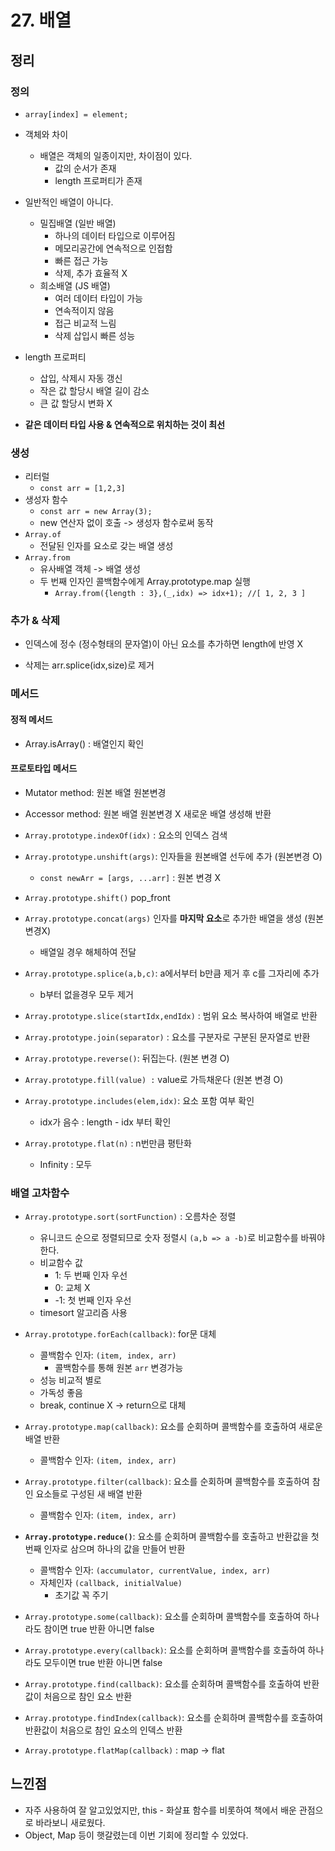 # 27. 배열

## 정리

### 정의

- `array[index] = element;`

- 객체와 차이

  - 배열은 객체의 일종이지만, 차이점이 있다.
    - 값의 순서가 존재
    - length 프로퍼티가 존재

- 일반적인 배열이 아니다.
  - 밀집배열 (일반 배열)
    - 하나의 데이터 타입으로 이루어짐
    - 메모리공간에 연속적으로 인접함
    - 빠른 접근 가능
    - 삭제, 추가 효율적 X
  - 희소배열 (JS 배열)
    - 여러 데이터 타입이 가능
    - 연속적이지 않음
    - 접근 비교적 느림
    - 삭제 삽입시 빠른 성능
- length 프로퍼티

  - 삽입, 삭제시 자동 갱신
  - 작은 값 할당시 배열 길이 감소
  - 큰 값 할당시 변화 X

- **같은 데이터 타입 사용 & 연속적으로 위치하는 것이 최선**

### 생성

- 리터럴
  - `const arr = [1,2,3]`
- 생성자 함수
  - `const arr = new Array(3);`
  - new 연산자 없이 호출 -> 생성자 함수로써 동작
- `Array.of`
  - 전달된 인자를 요소로 갖는 배열 생성
- `Array.from`
  - 유사배열 객체 -> 배열 생성
  - 두 번째 인자인 콜백함수에게 Array.prototype.map 실행
    - `Array.from({length : 3},(_,idx) => idx+1); //[ 1, 2, 3 ]`

### 추가 & 삭제

- 인덱스에 정수 (정수형태의 문자열)이 아닌 요소를 추가하면 length에 반영 X

- 삭제는 arr.splice(idx,size)로 제거

### 메서드

#### 정적 메서드

- Array.isArray() : 배열인지 확인

#### 프로토타입 메서드

- Mutator method: 원본 배열 원본변경
- Accessor method: 원본 배열 원본변경 X 새로운 배열 생성해 반환

- `Array.prototype.indexOf(idx)` : 요소의 인덱스 검색
- `Array.prototype.unshift(args)`: 인자들을 원본배열 선두에 추가 (원본변경 O)
  - `const newArr = [args, ...arr]` : 원본 변경 X
- `Array.prototype.shift()` pop_front
- `Array.prototype.concat(args)` 인자를 **마지막 요소**로 추가한 배열을 생성 (원본변경X)
  - 배열일 경우 해체하여 전달
- `Array.prototype.splice(a,b,c)`: a에서부터 b만큼 제거 후 c를 그자리에 추가

  - b부터 없을경우 모두 제거

- `Array.prototype.slice(startIdx,endIdx)` : 범위 요소 복사하여 배열로 반환
- `Array.prototype.join(separator)` : 요소를 구분자로 구분된 문자열로 반환
- `Array.prototype.reverse()`: 뒤집는다. (원본 변경 O)
- `Array.prototype.fill(value) :` value로 가득채운다 (원본 변경 O)
- `Array.prototype.includes(elem,idx)`: 요소 포함 여부 확인
  - idx가 음수 : length - idx 부터 확인
- `Array.prototype.flat(n)` : n번만큼 평탄화
  - Infinity : 모두

### 배열 고차함수

- `Array.prototype.sort(sortFunction)` : 오름차순 정렬
  - 유니코드 순으로 정렬되므로 숫자 정렬시 `(a,b => a -b)`로 비교함수를 바꿔야한다.
  - 비교함수 값
    - 1: 두 번째 인자 우선
    - 0: 교체 X
    - -1: 첫 번째 인자 우선
  - timesort 알고리즘 사용
- `Array.prototype.forEach(callback)`: for문 대체
  - 콜백함수 인자: `(item, index, arr)`
    - 콜백함수를 통해 원본 `arr` 변경가능
  - 성능 비교적 별로
  - 가독성 좋음
  - break, continue X -> return으로 대체
- `Array.prototype.map(callback)`: 요소를 순회하며 콜백함수를 호출하여 새로운 배열 반환
  - 콜백함수 인자: `(item, index, arr)`
- `Array.prototype.filter(callback)`: 요소를 순회하며 콜백함수를 호출하여 참인 요소들로 구성된 새 배열 반환

  - 콜백함수 인자: `(item, index, arr)`

- **`Array.prototype.reduce()`**: 요소를 순회하며 콜백함수를 호출하고 반환값을 첫 번째 인자로 삼으며 하나의 값을 만들어 반환

  - 콜백함수 인자: `(accumulator, currentValue, index, arr)`
  - 자체인자 `(callback, initialValue)`
    - 초기값 꼭 주기

- `Array.prototype.some(callback)`: 요소를 순회하며 콜백함수를 호출하여 하나라도 참이면 true 반환 아니면 false
- `Array.prototype.every(callback)`: 요소를 순회하며 콜백함수를 호출하여 하나라도 모두이면 true 반환 아니면 false
- `Array.prototype.find(callback)`: 요소를 순회하며 콜백함수를 호출하여 반환값이 처음으로 참인 요소 반환
- `Array.prototype.findIndex(callback)`: 요소를 순회하며 콜백함수를 호출하여 반환값이 처음으로 참인 요소의 인덱스 반환
- `Array.prototype.flatMap(callback)` : map -> flat

## 느낀점

- 자주 사용하여 잘 알고있었지만, this - 화살표 함수를 비롯하여 책에서 배운 관점으로 바라보니 새로웠다.
- Object, Map 등이 햇갈렸는데 이번 기회에 정리할 수 있었다.
